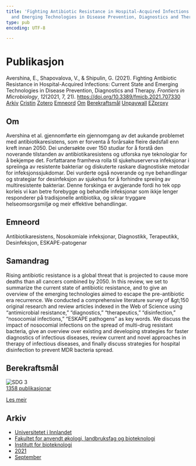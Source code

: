 ```yaml
---
title: 'Fighting Antibiotic Resistance in Hospital-Acquired Infections: Current State
  and Emerging Technologies in Disease Prevention, Diagnostics and Therapy'
type: pub
encoding: UTF-8

---
```

<h1>Publikasjon</h1>
<article id="csl-bib-container-623DGIRC" class="csl-bib-container">
  <div class="csl-bib-body"> <div class="csl-entry">Avershina, E., Shapovalova, V., &#38; Shipulin, G. (2021). Fighting Antibiotic Resistance in Hospital-Acquired Infections: Current State and Emerging Technologies in Disease Prevention, Diagnostics and Therapy. <i>Frontiers in Microbiology</i>, <i>12</i>(2021, 7, 21). <a href="https://doi.org/10.3389/fmicb.2021.707330">https://doi.org/10.3389/fmicb.2021.707330</a></div> </div>
  <div class="csl-bib-buttons">
    <a href="#taxonomy-article-623DGIRC" alt="archive" class="csl-bib-button">Arkiv</a>
    <a href="https://app.cristin.no/results/show.jsf?id=1931677" alt="Cristin" class="csl-bib-button">Cristin</a>
    <a href="http://zotero.org/groups/5881554/items/623DGIRC" alt="Zotero" class="csl-bib-button">Zotero</a>
    <a href="#keywords-article-623DGIRC" alt="keywords" class="csl-bib-button">Emneord</a>
    <a href="#about-article-623DGIRC" alt="about_pub" class="csl-bib-button">Om</a>
    <a href="#sdg-article-623DGIRC" alt="sdg" class="csl-bib-button">Berekraftsmål</a>
    <a href="https://www.frontiersin.org/articles/10.3389/fmicb.2021.707330/pdf" alt="Unpaywall" class="csl-bib-button">Unpaywall</a>
    <a href="https://www.frontiersin.org/articles/10.3389/fmicb.2021.707330/pdf" alt="EZproxy" class="csl-bib-button">EZproxy</a>
  </div>
  <div id="csl-bib-meta-container-623DGIRC"></div>
</article>
<div id="csl-bib-meta-623DGIRC" class="csl-bib-meta">
  <article id="about-article-623DGIRC" class="about_pub-article">
    <h1>Om</h1>
    Avershina et al. gjennomførte ein gjennomgang av det aukande problemet med antibiotikaresistens, som er forventa å forårsake fleire dødsfall enn kreft innan 2050. Dei undersøkte over 150 studiar for å forstå den noverande tilstanden av antibiotikaresistens og utforska nye teknologiar for å bekjempe det. Forfattarane framheva rolla til sjukehuserverva infeksjonar i spreiinga av resistente bakteriar og diskuterte raskare diagnostiske metodar for infeksjonssjukdomar. Dei vurderte også noverande og nye behandlingar og strategiar for desinfeksjon av sjukehus for å forhindre spreiing av multiresistente bakteriar. Denne forskinga er avgjerande fordi ho tek opp korleis vi kan betre forebygge og behandle infeksjonar som ikkje lenger responderer på tradisjonelle antibiotika, og sikrar tryggare helseomsorgsmiljø og meir effektive behandlingar.
  </article>
  <article id="keywords-article-623DGIRC" class="keywords-article">
    <h1>Emneord</h1>
    Antibiotikaresistens, Nosokomiale infeksjonar, Diagnostikk, Terapeutikk, Desinfeksjon, ESKAPE-patogenar
  </article>
  <article id="abstract-article-623DGIRC" class="abstract-article">
    <h1>Samandrag</h1>
    Rising antibiotic resistance is a global threat that is projected to cause more deaths than all cancers combined by 2050. In this review, we set to summarize the current state of antibiotic resistance, and to give an overview of the emerging technologies aimed to escape the pre-antibiotic era recurrence. We conducted a comprehensive literature survey of &amp;gt;150 original research and review articles indexed in the Web of Science using “antimicrobial resistance,” “diagnostics,” “therapeutics,” “disinfection,” “nosocomial infections,” “ESKAPE pathogens” as key words. We discuss the impact of nosocomial infections on the spread of multi-drug resistant bacteria, give an overview over existing and developing strategies for faster diagnostics of infectious diseases, review current and novel approaches in therapy of infectious diseases, and finally discuss strategies for hospital disinfection to prevent MDR bacteria spread.
  </article>
  <article id="sdg-article-623DGIRC" class="sdg-article">
    <h1>Berekraftsmål</h1>
    <div class="sdg-container"><div id="sdg3" class="sdg">
        <img src="{{< params subfolder >}}images/sdg/sdg03_nn.png" class="image" alt="SDG 3">
        <div class="sdg-overlay">
          <a href="{{< params subfolder >}}nn/archive/?sdg=3#archive" class="sdg-publication-count"><span>1358</span> publikasjonar</a>
          <p><a href="https://fn.no/om-fn/fns-baerekraftsmaal/god-helse-og-livskvalitet?lang=nno-NO" class="sdg-read-more">Les meir</a></p>
        </div>
      </div></div>
  </article>
  <article id="taxonomy-article-623DGIRC" class="taxonomy-article">
    <h1>Arkiv</h1>
    <ul>
      <li><a href="{{< params subfolder >}}nn/archive/?key=3DCRN523">Universitetet i Innlandet</a></li>
      <li><a href="{{< params subfolder >}}nn/archive/?key=T77LXH6D">Fakultet for anvendt økologi, landbruksfag og bioteknologi</a></li>
      <li><a href="{{< params subfolder >}}nn/archive/?key=VL6KDQ85">Institutt for bioteknologi</a></li>
      <li><a href="{{< params subfolder >}}nn/archive/?key=FJH75VJD">2021</a></li>
      <li><a href="{{< params subfolder >}}nn/archive/?key=BXJ4X3YX">September</a></li>
    </ul>
  </article>
</div>
